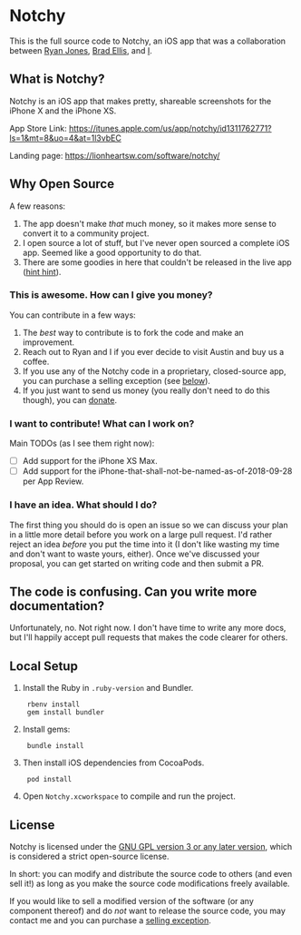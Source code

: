 Notchy
======

This is the full source code to Notchy, an iOS app that was a collaboration between [Ryan Jones](https://twitter.com/rjonesy), [Brad Ellis](https://twitter.com/bradellis), and [I](https://twitter.com/dwlz).

## What is Notchy?

Notchy is an iOS app that makes pretty, shareable screenshots for the iPhone X and the iPhone XS.

App Store Link: https://itunes.apple.com/us/app/notchy/id1311762771?ls=1&mt=8&uo=4&at=1l3vbEC

Landing page: https://lionheartsw.com/software/notchy/

## Why Open Source

A few reasons:

1. The app doesn't make *that* much money, so it makes more sense to convert it to a community project.
2. I open source a lot of stuff, but I've never open sourced a complete iOS app. Seemed like a good opportunity to do that.
3. There are some goodies in here that couldn't be released in the live app ([hint hint](https://github.com/lionheart/Notchy/tree/master/App%20Review%20Blacklist.xcassets)).

### This is awesome. How can I give you money?

You can contribute in a few ways:

1. The *best* way to contribute is to fork the code and make an improvement.
2. Reach out to Ryan and I if you ever decide to visit Austin and buy us a coffee.
3. If you use any of the Notchy code in a proprietary, closed-source app, you can purchase a selling exception (see [below](#license)).
4. If you just want to send us money (you really don't need to do this though), you can [donate](https://www.paypal.com/cgi-bin/webscr?cmd=_s-xclick&hosted_button_id=MKLMSDV7HL9VJ).

### I want to contribute! What can I work on?

Main TODOs (as I see them right now):

* [ ] Add support for the iPhone XS Max.
* [ ] Add support for the iPhone-that-shall-not-be-named-as-of-2018-09-28 per App Review.

### I have an idea. What should I do?

The first thing you should do is open an issue so we can discuss your plan in a little more detail before you work on a large pull request. I'd rather reject an idea *before* you put the time into it (I don't like wasting my time and don't want to waste yours, either). Once we've discussed your proposal, you can get started on writing code and then submit a PR.

## The code is confusing. Can you write more documentation?

Unfortunately, no. Not right now. I don't have time to write any more docs, but I'll happily accept pull requests that makes the code clearer for others.

## Local Setup

1. Install the Ruby in `.ruby-version` and Bundler.

        rbenv install
        gem install bundler

2. Install gems:

        bundle install

3. Then install iOS dependencies from CocoaPods.

        pod install

3. Open `Notchy.xcworkspace` to compile and run the project.

License
-------

Notchy is licensed under the [GNU GPL version 3 or any later version](https://www.gnu.org/licenses/gpl-3.0.html), which is considered a strict open-source license.

In short: you can modify and distribute the source code to others (and even sell it!) as long as you make the source code modifications freely available.

If you would like to sell a modified version of the software (or any component thereof) and do *not* want to release the source code, you may contact me and you can purchase a [selling exception](https://www.gnu.org/philosophy/selling-exceptions).
